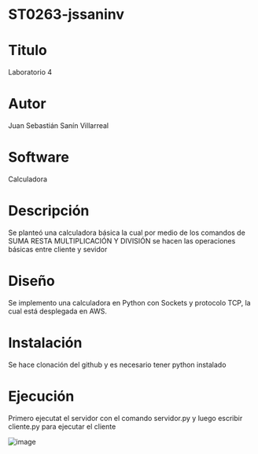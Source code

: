 # ST0263-jssaninv

# Titulo
Laboratorio 4

# Autor
Juan Sebastián Sanín Villarreal

# Software
Calculadora

# Descripción
Se planteó una calculadora básica la cual por medio de los comandos de SUMA RESTA MULTIPLICACIÓN Y DIVISIÓN se hacen las operaciones básicas entre cliente y sevidor

# Diseño
Se implemento una calculadora en Python con Sockets y protocolo TCP, la cual está desplegada en AWS.

# Instalación
Se hace clonación del github y es necesario tener python instalado 

# Ejecución
Primero ejecutat el servidor con el comando servidor.py y luego escribir cliente.py para ejecutar el cliente

![image](https://user-images.githubusercontent.com/37984632/128455675-cfd6f94b-cbb7-4922-914f-3ab4d4c70cf3.png)



